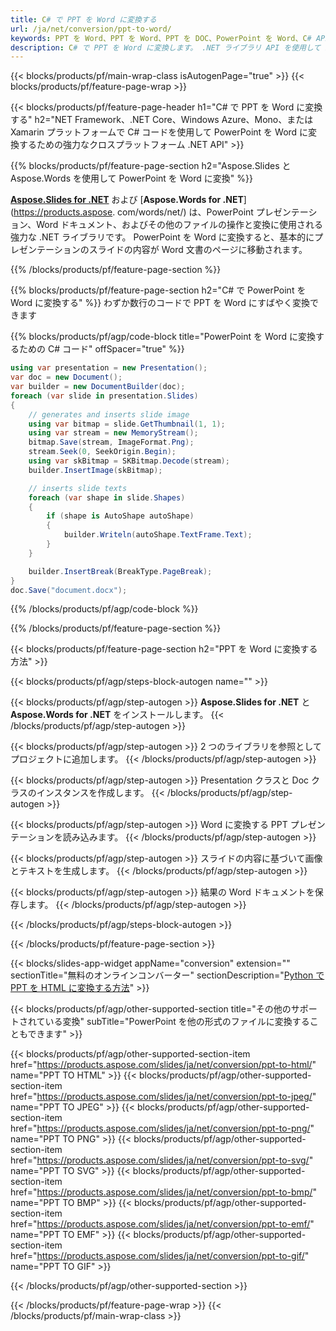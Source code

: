```yaml
---
title: C# で PPT を Word に変換する
url: /ja/net/conversion/ppt-to-word/
keywords: PPT を Word、PPT を Word、PPT を DOC、PowerPoint を Word、C# API、.NET ライブラリに変換
description: C# で PPT を Word に変換します。 .NET ライブラリ API を使用して PowerPoint を Word に変換する
---
```


{{< blocks/products/pf/main-wrap-class isAutogenPage="true" >}}
{{< blocks/products/pf/feature-page-wrap >}}

{{< blocks/products/pf/feature-page-header h1="C# で PPT を Word に変換する" h2="NET Framework、.NET Core、Windows Azure、Mono、または Xamarin プラットフォームで C# コードを使用して PowerPoint を Word に変換するための強力なクロスプラットフォーム .NET API" >}}

{{% blocks/products/pf/feature-page-section h2="Aspose.Slides と Aspose.Words を使用して PowerPoint を Word に変換" %}}

[**Aspose.Slides for .NET**](https://products.aspose.com/slides/ja/net/) および [**Aspose.Words for .NET**](https://products.aspose. com/words/net/) は、PowerPoint プレゼンテーション、Word ドキュメント、およびその他のファイルの操作と変換に使用される強力な .NET ライブラリです。 PowerPoint を Word に変換すると、基本的にプレゼンテーションのスライドの内容が Word 文書のページに移動されます。

{{% /blocks/products/pf/feature-page-section %}}




{{% blocks/products/pf/feature-page-section  h2="C# で PowerPoint を Word に変換する" %}}
わずか数行のコードで PPT を Word にすばやく変換できます

{{% blocks/products/pf/agp/code-block title="PowerPoint を Word に変換するための C# コード" offSpacer="true" %}}
```cs
using var presentation = new Presentation();
var doc = new Document();
var builder = new DocumentBuilder(doc);
foreach (var slide in presentation.Slides)
{
    // generates and inserts slide image
    using var bitmap = slide.GetThumbnail(1, 1);
    using var stream = new MemoryStream();
    bitmap.Save(stream, ImageFormat.Png);
    stream.Seek(0, SeekOrigin.Begin);
    using var skBitmap = SKBitmap.Decode(stream);
    builder.InsertImage(skBitmap);

    // inserts slide texts
    foreach (var shape in slide.Shapes)
    {
        if (shape is AutoShape autoShape)
        {
            builder.Writeln(autoShape.TextFrame.Text);
        }
    }

    builder.InsertBreak(BreakType.PageBreak);
}
doc.Save("document.docx");
```
{{% /blocks/products/pf/agp/code-block %}}

{{% /blocks/products/pf/feature-page-section %}}




{{< blocks/products/pf/feature-page-section  h2="PPT を Word に変換する方法" >}}


{{< blocks/products/pf/agp/steps-block-autogen name="" >}}


{{< blocks/products/pf/agp/step-autogen >}}
**Aspose.Slides for .NET** と **Aspose.Words for .NET** をインストールします。 
{{< /blocks/products/pf/agp/step-autogen >}}

{{< blocks/products/pf/agp/step-autogen >}}
2 つのライブラリを参照としてプロジェクトに追加します。
{{< /blocks/products/pf/agp/step-autogen >}}

{{< blocks/products/pf/agp/step-autogen >}}
Presentation クラスと Doc クラスのインスタンスを作成します。
{{< /blocks/products/pf/agp/step-autogen >}}

{{< blocks/products/pf/agp/step-autogen >}}
Word に変換する PPT プレゼンテーションを読み込みます。
{{< /blocks/products/pf/agp/step-autogen >}}

{{< blocks/products/pf/agp/step-autogen >}}
スライドの内容に基づいて画像とテキストを生成します。
{{< /blocks/products/pf/agp/step-autogen >}}

{{< blocks/products/pf/agp/step-autogen >}}
結果の Word ドキュメントを保存します。
{{< /blocks/products/pf/agp/step-autogen >}}


{{< /blocks/products/pf/agp/steps-block-autogen >}}


{{< /blocks/products/pf/feature-page-section >}}




{{< blocks/slides-app-widget  appName="conversion" extension="" sectionTitle="無料のオンラインコンバーター" sectionDescription="[Python で PPT を HTML に変換する方法](https://products.aspose.com/slides/ja/en/python-net/conversion/ppt-to-html/)" >}}

{{< blocks/products/pf/agp/other-supported-section title="その他のサポートされている変換" subTitle="PowerPoint を他の形式のファイルに変換することもできます" >}}


{{< blocks/products/pf/agp/other-supported-section-item href="https://products.aspose.com/slides/ja/net/conversion/ppt-to-html/" name="PPT TO HTML" >}}
{{< blocks/products/pf/agp/other-supported-section-item href="https://products.aspose.com/slides/ja/net/conversion/ppt-to-jpeg/" name="PPT TO JPEG" >}}
{{< blocks/products/pf/agp/other-supported-section-item href="https://products.aspose.com/slides/ja/net/conversion/ppt-to-png/" name="PPT TO PNG" >}}
{{< blocks/products/pf/agp/other-supported-section-item href="https://products.aspose.com/slides/ja/net/conversion/ppt-to-svg/" name="PPT TO SVG" >}}
{{< blocks/products/pf/agp/other-supported-section-item href="https://products.aspose.com/slides/ja/net/conversion/ppt-to-bmp/" name="PPT TO BMP" >}}
{{< blocks/products/pf/agp/other-supported-section-item href="https://products.aspose.com/slides/ja/net/conversion/ppt-to-emf/" name="PPT TO EMF" >}}
{{< blocks/products/pf/agp/other-supported-section-item href="https://products.aspose.com/slides/ja/net/conversion/ppt-to-gif/" name="PPT TO GIF" >}}



{{< /blocks/products/pf/agp/other-supported-section >}}

{{< /blocks/products/pf/feature-page-wrap >}}
{{< /blocks/products/pf/main-wrap-class >}}